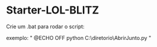 # Starter-LOL-BLITZ

Crie um .bat para rodar o script:

exemplo:
"
@ECHO OFF
python  C:\diretorio\AbrirJunto.py
"
